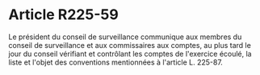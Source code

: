 # Article R225-59

Le président du conseil de surveillance communique aux membres du conseil de surveillance et aux commissaires aux comptes, au plus tard le jour du conseil vérifiant et contrôlant les comptes de l'exercice écoulé, la liste et l'objet des conventions mentionnées à l'article L. 225-87.